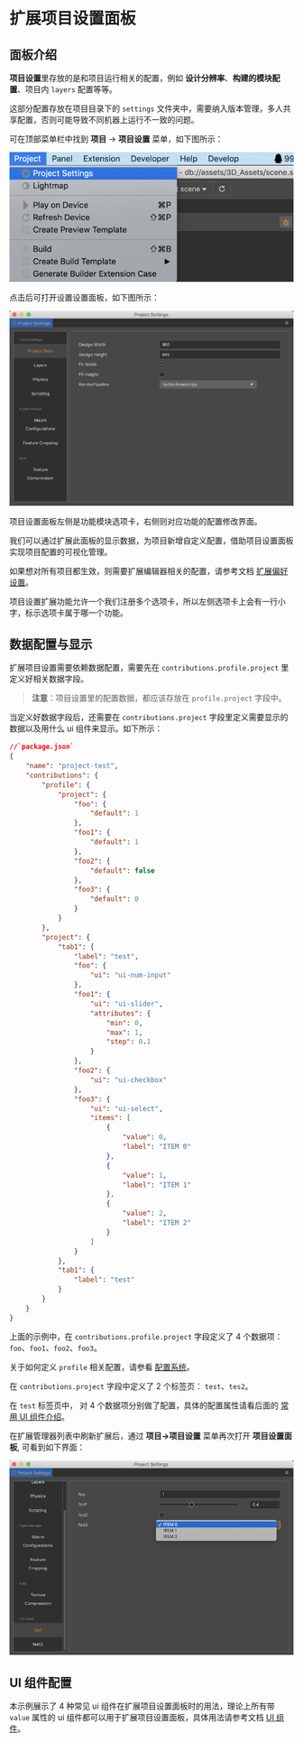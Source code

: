 # 扩展项目设置面板

## 面板介绍
**项目设置**里存放的是和项目运行相关的配置，例如 **设计分辨率**、**构建的模块配置**、项目内 `layers` 配置等等。

这部分配置存放在项目目录下的 `settings` 文件夹中，需要纳入版本管理，多人共享配置，否则可能导致不同机器上运行不一致的问题。

可在顶部菜单栏中找到  **项目** -> **项目设置** 菜单，如下图所示：

![](./image/project-settings-menu.png)

点击后可打开设置设置面板，如下图所示：

![](./image/project-settings-panel.png)

项目设置面板左侧是功能模块选项卡，右侧则对应功能的配置修改界面。

我们可以通过扩展此面板的显示数据，为项目新增自定义配置，借助项目设置面板实现项目配置的可视化管理。

如果想对所有项目都生效，则需要扩展编辑器相关的配置，请参考文档 [扩展偏好设置](./contributions-preferences.md)。


项目设置扩展功能允许一个我们注册多个选项卡，所以左侧选项卡上会有一行小字，标示选项卡属于哪一个功能。

## 数据配置与显示

扩展项目设置需要依赖数据配置，需要先在 `contributions.profile.project` 里定义好相关数据字段。

> **注意**：项目设置里的配置数据，都应该存放在 `profile.project` 字段中。

当定义好数据字段后，还需要在 `contributions.project` 字段里定义需要显示的数据以及用什么 ui 组件来显示。如下所示：

```JSON
//`package.json`
{
    "name": "project-test",
    "contributions": {
        "profile": {
            "project": {
                "foo": {
                    "default": 1
                },
                "foo1": {
                    "default": 1
                },
                "foo2": {
                    "default": false
                },
                "foo3": {
                    "default": 0
                }
            }
        },        
        "project": {
            "tab1": {
                "label": "test",
                "foo": {
                    "ui": "ui-num-input"
                },
                "foo1": {
                    "ui": "ui-slider",
                    "attributes": {
                        "min": 0,
                        "max": 1,
                        "step": 0.1
                    }
                },
                "foo2": {
                    "ui": "ui-checkbox"
                },
                "foo3": {
                    "ui": "ui-select",
                    "items": [
                        {
                            "value": 0,
                            "label": "ITEM 0"
                        },
                        {
                            "value": 1,
                            "label": "ITEM 1"
                        },
                        {
                            "value": 2,
                            "label": "ITEM 2"
                        }
                    ]
                }
            },
            "tab1": {
                "label": "test"
            }
        }        
    }
}
```

上面的示例中，在 `contributions.profile.project` 字段定义了 4 个数据项： `foo`、`foo1`、`foo2`、`foo3`。

关于如何定义 `profile` 相关配置，请参看 [配置系统](./profile.md)。

在 `contributions.project` 字段中定义了 2 个标签页： `test`、`tes2`。

在 `test` 标签页中， 对 4 个数据项分别做了配置，具体的配置属性请看后面的 [常用 UI 组件介绍](#常用-ui-组件介绍)。

在扩展管理器列表中刷新扩展后，通过 **项目->项目设置** 菜单再次打开 **项目设置面板**, 可看到如下界面：

![](./image/project-settings-panel-custom.png)


## UI 组件配置

本示例展示了 4 种常见 ui 组件在扩展项目设置面板时的用法，理论上所有带 `value` 属性的 ui 组件都可以用于扩展项目设置面板，具体用法请参考文档 [UI 组件](./ui.md)。